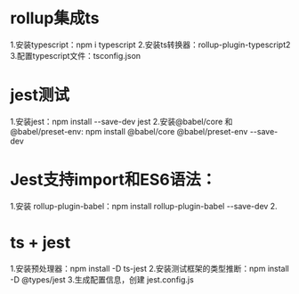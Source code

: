 # rollup集成ts
1.安装typescript：npm i typescript
2.安装ts转换器：rollup-plugin-typescript2
3.配置typescript文件：tsconfig.json

# jest测试
1.安装jest：npm install --save-dev jest
2.安装@babel/core 和 @babel/preset-env: npm install @babel/core @babel/preset-env --save-dev

# Jest支持import和ES6语法：
1.安装 rollup-plugin-babel：npm install rollup-plugin-babel --save-dev
2.

# ts + jest
1.安装预处理器：npm install -D ts-jest
2.安装测试框架的类型推断：npm install -D @types/jest
3.生成配置信息，创建 jest.config.js

